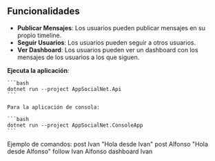 
## Funcionalidades

- **Publicar Mensajes**: Los usuarios pueden publicar mensajes en su propio timeline.
- **Seguir Usuarios**: Los usuarios pueden seguir a otros usuarios.
- **Ver Dashboard**: Los usuarios pueden ver un dashboard con los mensajes de los usuarios a los que siguen.

 **Ejecuta la aplicación**:

    ```bash
    dotnet run --project AppSocialNet.Api
    ```

    Para la aplicación de consola:

    ```bash
    dotnet run --project AppSocialNet.ConsoleApp
    ```
Ejemplo de comandos:
post Ivan "Hola desde Ivan"
post Alfonso "Hola desde Alfonso"
follow Ivan Alfonso
dashboard Ivan
